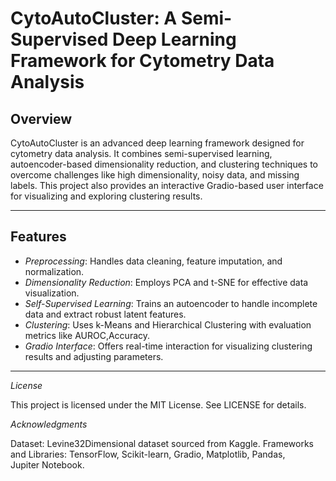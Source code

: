 # CytoAutoCluster: A Semi-Supervised Deep Learning Framework for Cytometry Data Analysis

## Overview
CytoAutoCluster is an advanced deep learning framework designed for cytometry data analysis. It combines semi-supervised learning, autoencoder-based dimensionality reduction, and clustering techniques to overcome challenges like high dimensionality, noisy data, and missing labels. This project also provides an interactive Gradio-based user interface for visualizing and exploring clustering results.

---

## Features
- *Preprocessing*: Handles data cleaning, feature imputation, and normalization.
- *Dimensionality Reduction*: Employs PCA and t-SNE for effective data visualization.
- *Self-Supervised Learning*: Trains an autoencoder to handle incomplete data and extract robust latent features.
- *Clustering*: Uses k-Means and Hierarchical Clustering with evaluation metrics like AUROC,Accuracy.
- *Gradio Interface*: Offers real-time interaction for visualizing clustering results and adjusting parameters.

---
*License*

This project is licensed under the MIT License. See LICENSE for details.

*Acknowledgments*

Dataset: Levine32Dimensional dataset sourced from Kaggle.
Frameworks and Libraries: TensorFlow, Scikit-learn, Gradio, Matplotlib, Pandas, Jupiter Notebook.
